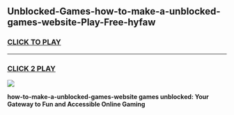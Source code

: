 
## Unblocked-Games-how-to-make-a-unblocked-games-website-Play-Free-hyfaw
<h3>
<a href="https://premium76.site?title=how-to-make-a-unblocked-games-website&ref=23A">CLICK TO PLAY</a></h3>
<hr>

<h3>
<a href="https://premium76.site?title=how-to-make-a-unblocked-games-website&ref=23A">CLICK 2 PLAY</a>
  
</h3>

<a href="https://premium76.site?title=how-to-make-a-unblocked-games-website&ref=23A"><img src="https://clearcache.store/games.png"></a>


**how-to-make-a-unblocked-games-website games unblocked: Your Gateway to Fun and Accessible Online Gaming**
